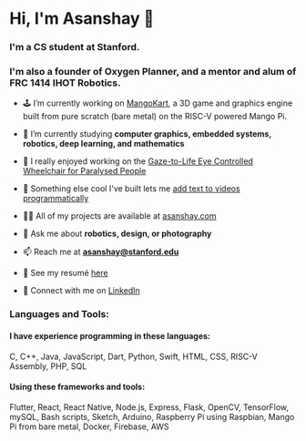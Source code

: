 # Hi, I'm Asanshay 👋
### I'm a CS student at Stanford. 
### I'm also a founder of Oxygen Planner, and a mentor and alum of FRC 1414 IHOT Robotics.

- 🕹️ I’m currently working on [MangoKart](https://github.com/cs107e/winter24-project-SuperAce100-ethanboneh), a 3D game and graphics engine built from pure scratch (bare metal) on the RISC-V powered Mango Pi.

- 🌱 I’m currently studying **computer graphics, embedded systems, robotics, deep learning, and mathematics**

- 🦼 I really enjoyed working on the [Gaze-to-Life Eye Controlled Wheelchair for Paralysed People](https://github.com/SuperAce100/eye-controlled-wheelchair-controls)

- 🎥 Something else cool I've built lets me [add text to videos programmatically](https://github.com/SuperAce100/add-text)

- 👨‍💻 All of my projects are available at [asanshay.com](asanshay.com)

- 💬 Ask me about **robotics, design, or photography**

- 📫 Reach me at **asanshay@stanford.edu**

- 📄 See my resumé [here](asanshay.com/resume)

- 📎 Connect with me on [LinkedIn](https://www.linkedin.com/in/asanshay/)

### Languages and Tools:
#### I have experience programming in these languages:</h4>
C, C++, Java, JavaScript, Dart, Python, Swift, HTML, CSS, RISC-V Assembly, PHP, SQL

#### Using these frameworks and tools:</h4>
Flutter, React, React Native, Node.js, Express, Flask, OpenCV, TensorFlow, mySQL, Bash scripts, Sketch, Arduino, Raspberry Pi using Raspbian, Mango Pi from bare metal, Docker, Firebase, AWS

